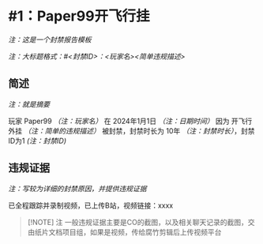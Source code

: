 
# #1：Paper99开飞行挂

*注：这是一个封禁报告模板*

*注：大标题格式：#<封禁ID>：<玩家名><简单违规描述>*

## 简述

*注：就是摘要*

玩家 Paper99 *（注：玩家名）* 在 2024年1月1日 *（注：日期时间）* 因为 开飞行外挂 *（注：简单的违规描述）* 被封禁，封禁时长为 10年 *（注：封禁时长）*，封禁ID为1 *(注：封禁ID)*

## 违规证据

*注：写较为详细的封禁原因，并提供违规证据*

已全程跟踪并录制视频，已上传B站，视频链接：xxxx

> [!NOTE] 注
> 一般违规证据主要是CO的截图，以及相关聊天记录的截图，交由纸片文档项目组，如果是视频，传给腐竹剪辑后上传视频平台




